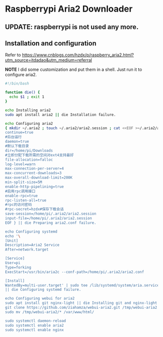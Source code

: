 # Raspberrypi Aria2 Downloader


## UPDATE: raspberrypi is not used any more.

## Installation and configuration

Refer to https://www.cnblogs.com/hzdx/p/raspberry_aria2.html?utm_source=itdadao&utm_medium=referral

**NOTE** I did some customization and put them in a shell. Just run it to configure aria2.

```bash
#!/bin/bash

function die() {
  echo $1 ; exit 1
}

echo Installing aria2
sudo apt install aria2 || die Installation failure.

echo Configuring aria2
{ mkdir ~/.aria2 ; touch ~/.aria2/aria2.session ; cat <<EOF >~/.aria2/aria2.conf
continue=true
#后台运行
daemon=true
#默认下载目录
dir=/home/pi/Downloads
#立即分配下载所需的空间对ext4支持最好
file-allocation=falloc
log-level=warn
max-connection-per-server=4
max-concurrent-downloads=3
max-overall-download-limit=200K
min-split-size=5M
enable-http-pipelining=true
#启用rpc调用接口
enable-rpc=true
rpc-listen-all=true
#rpc的访问密码
#rpc-secret=hzdx#保存下载会话
save-session=/home/pi/.aria2/aria2.session
input-file=/home/pi/.aria2/aria2.session
EOF } || die Preparing aria2.conf failure.

echo Configuring systemd
echo '\
[Unit]
Description=Aria2 Service
After=network.target

[Service]
User=pi
Type=forking
ExecStart=/usr/bin/aria2c --conf-path=/home/pi/.aria2/aria2.conf

[Install]
WantedBy=multi-user.target' | sudo tee /lib/systemd/system/aria.service \
|| die Configuring systemd failure.

echo Configuring webui for aria2
sudo apt install git nginx-light || die Installing git and nginx-light failure.
git clone https://github.com/ziahamza/webui-aria2.git /tmp/webui-aria2
sudo mv /tmp/webui-aria2/* /var/www/html/

sudo systemctl daemon-reload
sudo systemctl enable aria2
sudo systemctl enable nginx

```
